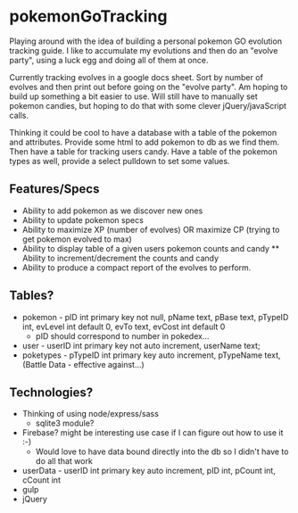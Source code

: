 # pokemonGoTracking
Playing around with the idea of building a personal pokemon GO evolution tracking guide.
I like to accumulate my evolutions and then do an "evolve party", using a luck egg and
doing all of them at once.  

Currently tracking evolves in a google docs sheet.  Sort by number of evolves and then 
print out before going on the "evolve party".  Am hoping to build up something a bit 
easier to use.  Will still have to manually set pokemon candies, but hoping to do that
with some clever jQuery/javaScript calls.

Thinking it could be cool to have a database with a table of the pokemon and attributes.
Provide some html to add pokemon to db as we find them.
Then have a table for tracking users candy.
Have a table of the pokemon types as well, provide a select pulldown to set some values.

## Features/Specs
* Ability to add pokemon as we discover new ones
* Ability to update pokemon specs
* Ability to maximize XP (number of evolves) OR maximize CP (trying to get pokemon evolved to max)
* Ability to display table of a given users pokemon counts and candy
** Ability to increment/decrement the counts and candy
* Ability to produce a compact report of the evolves to perform.

## Tables?
* pokemon   - pID int primary key not null, pName text, pBase text, pTypeID int, evLevel int default 0, evTo text, evCost int default 0
    + pID should correspond to number in pokedex...
* user      - userID int primary key not auto increment, userName text;
* poketypes - pTypeID int primary key auto increment, pTypeName text, (Battle Data - effective against...) 


## Technologies?
* Thinking of using node/express/sass
    * sqlite3 module?
* Firebase? might be interesting use case if I can figure out how to use it :-)
    * Would love to have data bound directly into the db so I didn't have to do all that work
* userData  - userID int primary key auto increment, pID int, pCount int, cCount int
* gulp
* jQuery
